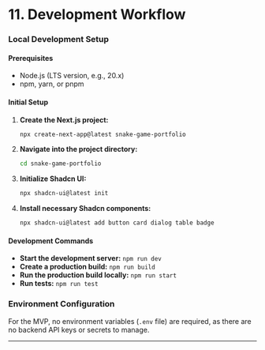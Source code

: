 # 11. Development Workflow

### **Local Development Setup**

#### **Prerequisites**

- Node.js (LTS version, e.g., 20.x)
- npm, yarn, or pnpm

#### **Initial Setup**

1.  **Create the Next.js project:**
    ```bash
    npx create-next-app@latest snake-game-portfolio
    ```
2.  **Navigate into the project directory:**
    ```bash
    cd snake-game-portfolio
    ```
3.  **Initialize Shadcn UI:**
    ```bash
    npx shadcn-ui@latest init
    ```
4.  **Install necessary Shadcn components:**
    ```bash
    npx shadcn-ui@latest add button card dialog table badge
    ```

#### **Development Commands**

- **Start the development server:** `npm run dev`
- **Create a production build:** `npm run build`
- **Run the production build locally:** `npm run start`
- **Run tests:** `npm run test`

### **Environment Configuration**

For the MVP, no environment variables (`.env` file) are required, as there are no backend API keys or secrets to manage.

---
